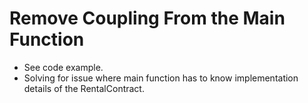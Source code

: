 # Remove Coupling From the Main Function

* See code example.
* Solving for issue where main function has to know implementation details of the RentalContract.
